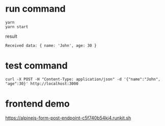 # run command

```
yarn
yarn start
```

result
```
Received data: { name: 'John', age: 30 }
```


# test command

```
curl -X POST -H "Content-Type: application/json" -d '{"name":"John", "age":30}' http://localhost:3000
```

# frontend demo

https://alpinejs-form-post-endpoint-c5f740b54kj4.runkit.sh
